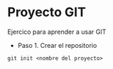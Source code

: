 # Proyecto GIT #

Ejercico para aprender a usar GIT

- Paso 1. Crear el repositorio

```shell
git init <nombre del proyecto>

```
